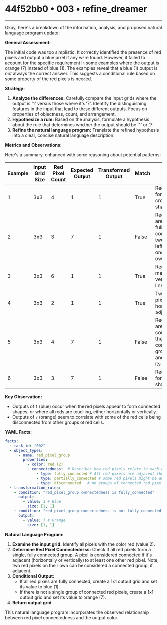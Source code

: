 # 44f52bb0 • 003 • refine_dreamer

---
Okay, here's a breakdown of the information, analysis, and proposed natural language program update:

**General Assessment:**

The initial code was too simplistic. It correctly identified the presence of red pixels and output a blue pixel if any were found. However, it failed to account for the specific requirement in some examples where the output is orange (7) instead of blue (1). The examples reveal that a blue (1) output is *not* always the correct answer. This suggests a conditional rule based on some property of the red pixels is needed.

**Strategy:**

1.  **Analyze the differences:** Carefully compare the input grids where the output is '1' versus those where it's '7'. Identify the distinguishing features in the input that lead to these different outputs. Focus on properties of objectness, count, and arrangement.
2.  **Hypothesize a rule:** Based on the analysis, formulate a hypothesis about the rule that determines whether the output should be '1' or '7'.
3.  **Refine the natural language program:** Translate the refined hypothesis into a clear, concise natural language description.

**Metrics and Observations:**

Here's a summary, enhanced with some reasoning about potential patterns:

| Example | Input Grid Size | Red Pixel Count | Expected Output | Transformed Output | Match | Notes                                                                                                                                                                                |
| ------- | --------------- | --------------- | --------------- | ------------------ | ----- | ------------------------------------------------------------------------------------------------------------------------------------------------------------------------------------ |
| 1       | 3x3             | 4               | 1               | 1                  | True  | Red pixels form a cross/plus shape.                                                                                                                                                |
| 2       | 3x3             | 3               | 7               | 1                  | False | Red pixels are not fully connected, two on the left and one on its own.                                                                       |
| 3       | 3x3             | 6               | 1               | 1                  | True  | Red pixels make two vertical lines.                                                                                                                                                  |
| 4       | 3x3             | 2               | 1               | 1                  | True  | Two red pixels, horizontally adjacent.                                                                                                                                       |
| 5       | 3x3             | 4               | 7               | 1                  | False | Red pixels are not connected, there is a connected group of 3 and one on its own.          |
| 6       | 3x3             | 3               | 7               | 1                  | False | Red pixels form L shape.                                                                                                                                            |

**Key Observation:**

*   Outputs of `1` (blue) occur when the red pixels appear to form connected shapes, or where all reds are touching, either horizontally or vertically.
*   Outputs of `7` (orange) seem to correlate with some of the red cells being disconnected from other groups of red cells.

**YAML Facts:**

```yaml
facts:
  - task_id: "002"
  - object_types:
      - name: red_pixel_group
        properties:
          - color: red (2)
          - connectedness:  # Describes how red pixels relate to each other
              - type: fully_connected # All red pixels are adjacent (horizontally or vertically) to at least one other red pixel.
              - type: partially_connected # some red pixels might be adjacent, but at least one group is not connected
              - type: disconnected   # no groups of connected red pixels
  - transformation_rules:
    - condition: "red_pixel_group connectedness is fully_connected"
      output:
        - value: 1 # Blue
          size: [1, 1]
    - condition: "red_pixel_group connectedness is not fully_connected"
      output:
        - value: 7 # Orange
          size: [1, 1]

```

**Natural Language Program:**

1.  **Examine the input grid.** Identify all pixels with the color red (value 2).
2.  **Determine Red Pixel Connectedness:** Check if all red pixels form a single, fully connected group. A pixel is considered connected if it's adjacent (horizontally or vertically) to at least one other red pixel. Note, two red pixels on their own can be considered a connected group, if adjacent.
3.  **Conditional Output:**
    *   If all red pixels are fully connected, create a 1x1 output grid and set its value to blue (1).
    *    If there is not a single group of connected red pixels, create a 1x1 output grid and set its value to orange (7).
4. **Return output grid**

This natural language program incorporates the observed relationship between red pixel connectedness and the output color.


